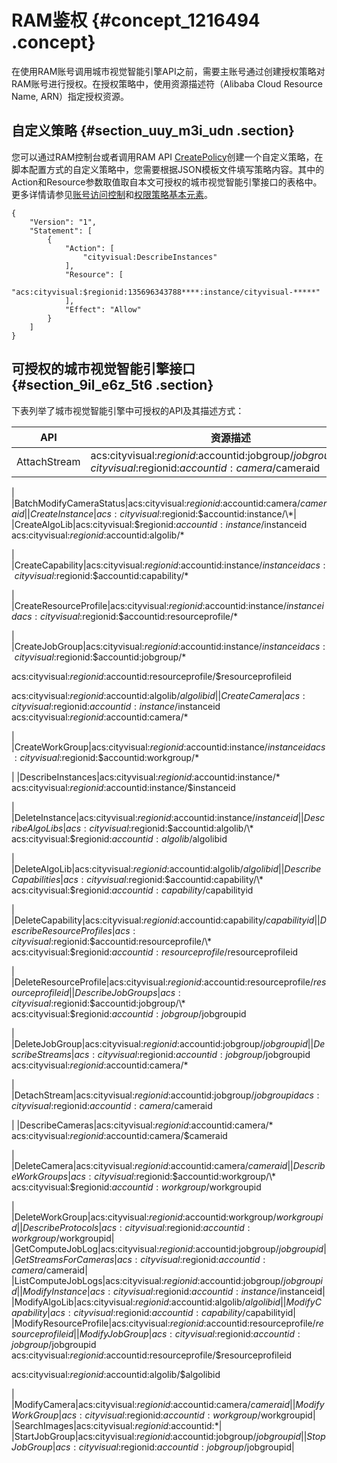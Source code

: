 # RAM鉴权 {#concept_1216494 .concept}

在使用RAM账号调用城市视觉智能引擎API之前，需要主账号通过创建授权策略对RAM账号进行授权。在授权策略中，使用资源描述符（Alibaba Cloud Resource Name, ARN）指定授权资源。

## 自定义策略 {#section_uuy_m3i_udn .section}

您可以通过RAM控制台或者调用RAM API [CreatePolicy](https://help.aliyun.com/document_detail/28716.html?spm=a2c4g.11186623.2.12.17235399P7eQcZ#doc-api-977717)创建一个自定义策略，在脚本配置方式的自定义策略中，您需要根据JSON模板文件填写策略内容。其中的Action和Resource参数取值取自本文可授权的城市视觉智能引擎接口的表格中。更多详情请参见[账号访问控制](https://help.aliyun.com/document_detail/25481.html?spm=a2c4g.11186623.2.13.17235399P7eQcZ#concept-stg-4pd-zdb)和[权限策略基本元素](https://help.aliyun.com/document_detail/93738.html?spm=a2c4g.11186623.2.14.17235399P7eQcZ#concept-xg5-51g-xdb)。

``` {#codeblock_kkr_zeb_s60}
{
    "Version": "1",
    "Statement": [
        {
            "Action": [
                "cityvisual:DescribeInstances"
            ],
            "Resource": [
                "acs:cityvisual:$regionid:135696343788****:instance/cityvisual-*****"
            ],
            "Effect": "Allow"
        }
    ]
}
```

## 可授权的城市视觉智能引擎接口 {#section_9il_e6z_5t6 .section}

下表列举了城市视觉智能引擎中可授权的API及其描述方式：

|API|资源描述|
|---|----|
|AttachStream|acs:cityvisual:$regionid:$accountid:jobgroup/$jobgroupid acs:cityvisual:$regionid:$accountid:camera/$cameraid

 |
|BatchModifyCameraStatus|acs:cityvisual:$regionid:$accountid:camera/$cameraid|
|CreateInstance|acs:cityvisual:$regionid:$accountid:instance/\*|
|CreateAlgoLib|acs:cityvisual:$regionid:$accountid:instance/$instanceid acs:cityvisual:$regionid:$accountid:algolib/\*

 |
|CreateCapability|acs:cityvisual:$regionid:$accountid:instance/$instanceid acs:cityvisual:$regionid:$accountid:capability/\*

 |
|CreateResourceProfile|acs:cityvisual:$regionid:$accountid:instance/$instanceid acs:cityvisual:$regionid:$accountid:resourceprofile/\*

 |
|CreateJobGroup|acs:cityvisual:$regionid:$accountid:instance/$instanceid acs:cityvisual:$regionid:$accountid:jobgroup/\*

 acs:cityvisual:$regionid:$accountid:resourceprofile/$resourceprofileid

 acs:cityvisual:$regionid:$accountid:algolib/$algolibid|
|CreateCamera|acs:cityvisual:$regionid:$accountid:instance/$instanceid acs:cityvisual:$regionid:$accountid:camera/\*

 |
|CreateWorkGroup|acs:cityvisual:$regionid:$accountid:instance/$instanceid acs:cityvisual:$regionid:$accountid:workgroup/\*

 |
|DescribeInstances|acs:cityvisual:$regionid:$accountid:instance/\* acs:cityvisual:$regionid:$accountid:instance/$instanceid

 |
|DeleteInstance|acs:cityvisual:$regionid:$accountid:instance/$instanceid|
|DescribeAlgoLibs|acs:cityvisual:$regionid:$accountid:algolib/\* acs:cityvisual:$regionid:$accountid:algolib/$algolibid

 |
|DeleteAlgoLib|acs:cityvisual:$regionid:$accountid:algolib/$algolibid|
|DescribeCapabilities|acs:cityvisual:$regionid:$accountid:capability/\* acs:cityvisual:$regionid:$accountid:capability/$capabilityid

 |
|DeleteCapability|acs:cityvisual:$regionid:$accountid:capability/$capabilityid|
|DescribeResourceProfiles|acs:cityvisual:$regionid:$accountid:resourceprofile/\* acs:cityvisual:$regionid:$accountid:resourceprofile/$resourceprofileid

 |
|DeleteResourceProfile|acs:cityvisual:$regionid:$accountid:resourceprofile/$resourceprofileid|
|DescribeJobGroups|acs:cityvisual:$regionid:$accountid:jobgroup/\* acs:cityvisual:$regionid:$accountid:jobgroup/$jobgroupid

 |
|DeleteJobGroup|acs:cityvisual:$regionid:$accountid:jobgroup/$jobgroupid|
|DescribeStreams|acs:cityvisual:$regionid:$accountid:jobgroup/$jobgroupid acs:cityvisual:$regionid:$accountid:camera/\*

 |
|DetachStream|acs:cityvisual:$regionid:$accountid:jobgroup/$jobgroupid acs:cityvisual:$regionid:$accountid:camera/$cameraid

 |
|DescribeCameras|acs:cityvisual:$regionid:$accountid:camera/\* acs:cityvisual:$regionid:$accountid:camera/$cameraid

 |
|DeleteCamera|acs:cityvisual:$regionid:$accountid:camera/$cameraid|
|DescribeWorkGroups|acs:cityvisual:$regionid:$accountid:workgroup/\* acs:cityvisual:$regionid:$accountid:workgroup/$workgroupid

 |
|DeleteWorkGroup|acs:cityvisual:$regionid:$accountid:workgroup/$workgroupid|
|DescribeProtocols|acs:cityvisual:$regionid:$accountid:workgroup/$workgroupid|
|GetComputeJobLog|acs:cityvisual:$regionid:$accountid:jobgroup/$jobgroupid|
|GetStreamsForCameras|acs:cityvisual:$regionid:$accountid:camera/$cameraid|
|ListComputeJobLogs|acs:cityvisual:$regionid:$accountid:jobgroup/$jobgroupid|
|ModifyInstance|acs:cityvisual:$regionid:$accountid:instance/$instanceid|
|ModifyAlgoLib|acs:cityvisual:$regionid:$accountid:algolib/$algolibid|
|ModifyCapability|acs:cityvisual:$regionid:$accountid:capability/$capabilityid|
|ModifyResourceProfile|acs:cityvisual:$regionid:$accountid:resourceprofile/$resourceprofileid|
|ModifyJobGroup|acs:cityvisual:$regionid:$accountid:jobgroup/$jobgroupid acs:cityvisual:$regionid:$accountid:resourceprofile/$resourceprofileid

 acs:cityvisual:$regionid:$accountid:algolib/$algolibid

 |
|ModifyCamera|acs:cityvisual:$regionid:$accountid:camera/$cameraid|
|ModifyWorkGroup|acs:cityvisual:$regionid:$accountid:workgroup/$workgroupid|
|SearchImages|acs:cityvisual:$regionid:$accountid:\*|
|StartJobGroup|acs:cityvisual:$regionid:$accountid:jobgroup/$jobgroupid|
|StopJobGroup|acs:cityvisual:$regionid:$accountid:jobgroup/$jobgroupid|

